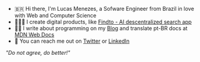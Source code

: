 
- 🇧🇷 Hi there, I'm Lucas Menezes, a Sofware Engineer from Brazil in love with Web and Computer Science 
- 👨🏼‍💻 I create digital products, like [Findto - AI descentralized search app](https://github.com/lucasm/findto)
- ✍🏻 I write about programming on my [Blog](https://dev.to/lucasm) and translate pt-BR docs at [MDN Web Docs](https://github.com/mdn/)
- 🤍 You can reach me out on [Twitter](https://twitter.com/lucasmezs) or [LinkedIn](https://linkedin.com/in/lucasmezs)


_"Do not agree, do better!"_

